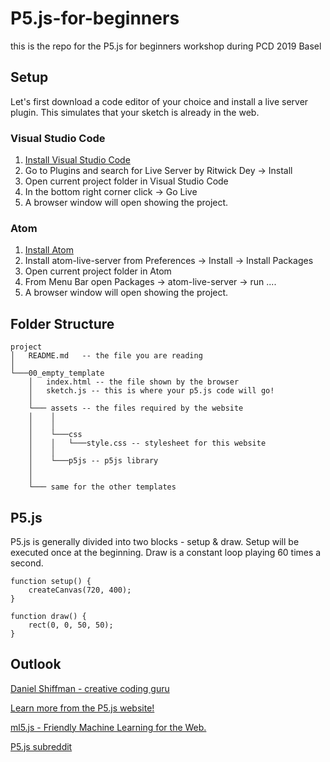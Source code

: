 # P5.js-for-beginners
this is the repo for the P5.js for beginners workshop during PCD 2019 Basel

## Setup

Let's first download a code editor of your choice and install a live server plugin. This simulates that your sketch is already in the web.

### Visual Studio Code

1. [Install Visual Studio Code](https://code.visualstudio.com/)
2. Go to Plugins and search for Live Server by Ritwick Dey -> Install
3. Open current project folder in Visual Studio Code
4. In the bottom right corner click -> Go Live
5. A browser window will open showing the project.

### Atom

1. [Install Atom](https://atom.io/)
2. Install atom-live-server from Preferences -> Install -> Install Packages
3. Open current project folder in Atom
4. From Menu Bar open Packages -> atom-live-server -> run ....
5. A browser window will open showing the project.


## Folder Structure

```
project
│   README.md   -- the file you are reading
│
└───00_empty_template
    │   index.html -- the file shown by the browser
    │   sketch.js -- this is where your p5.js code will go!
    │
    └─── assets -- the files required by the website
    │    │  
    │    │
    │    └───css
    │    │   └───style.css -- stylesheet for this website
    │    │
    │    └───p5js -- p5js library
    │
    │
    └─── same for the other templates
```

## P5.js

P5.js is generally divided into two blocks - setup & draw. Setup will be executed once at the beginning. Draw is a constant loop playing 60 times a second.

```
function setup() {
	createCanvas(720, 400);
}

function draw() {
	rect(0, 0, 50, 50);
}
```


## Outlook

[Daniel Shiffman - creative coding guru](https://shiffman.net/)

[Learn more from the P5.js website!](https://p5js.org/learn/)

[ml5.js - Friendly Machine Learning for the Web.](https://ml5js.org/)

[P5.js subreddit](https://www.reddit.com/r/p5js/)
